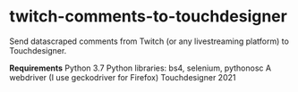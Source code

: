 # twitch-comments-to-touchdesigner
Send datascraped comments from Twitch (or any livestreaming platform) to Touchdesigner.

**Requirements**
Python 3.7
Python libraries: bs4, selenium, pythonosc
A webdriver (I use geckodriver for Firefox)
Touchdesigner 2021
